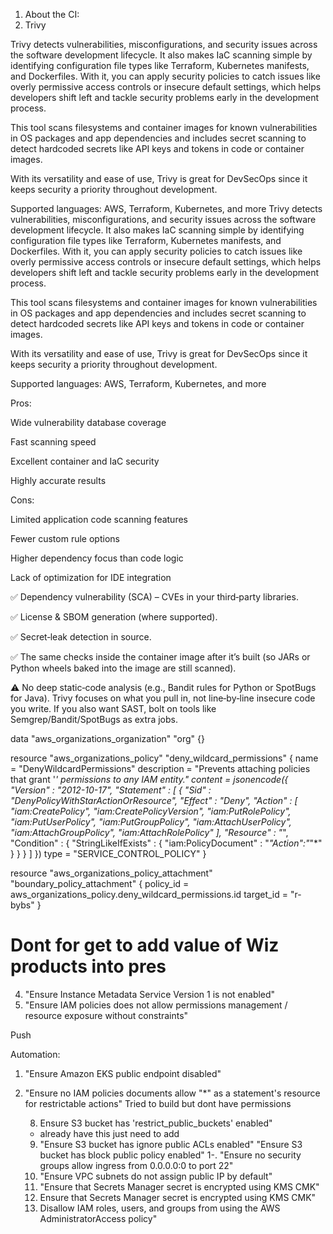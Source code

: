 1. About the CI: 
9. Trivy

Trivy detects vulnerabilities, misconfigurations, and security issues across the software development lifecycle. It also makes IaC scanning simple by identifying configuration file types like Terraform, Kubernetes manifests, and Dockerfiles. With it, you can apply security policies to catch issues like overly permissive access controls or insecure default settings, which helps developers shift left and tackle security problems early in the development process. 

This tool scans filesystems and container images for known vulnerabilities in OS packages and app dependencies and includes secret scanning to detect hardcoded secrets like API keys and tokens in code or container images. 

With its versatility and ease of use, Trivy is great for DevSecOps since it keeps security a priority throughout development.

Supported languages: AWS, Terraform, Kubernetes, and more
Trivy detects vulnerabilities, misconfigurations, and security issues across the software development lifecycle. It also makes IaC scanning simple by identifying configuration file types like Terraform, Kubernetes manifests, and Dockerfiles. With it, you can apply security policies to catch issues like overly permissive access controls or insecure default settings, which helps developers shift left and tackle security problems early in the development process. 

This tool scans filesystems and container images for known vulnerabilities in OS packages and app dependencies and includes secret scanning to detect hardcoded secrets like API keys and tokens in code or container images. 

With its versatility and ease of use, Trivy is great for DevSecOps since it keeps security a priority throughout development.

Supported languages: AWS, Terraform, Kubernetes, and more

Pros:

Wide vulnerability database coverage

Fast scanning speed

Excellent container and IaC security

Highly accurate results

Cons:

Limited application code scanning features

Fewer custom rule options

Higher dependency focus than code logic

Lack of optimization for IDE integration


✅ Dependency vulnerability (SCA) – CVEs in your third‑party libraries.

✅ License & SBOM generation (where supported).

✅ Secret‑leak detection in source.

✅ The same checks inside the container image after it’s built (so JARs or Python wheels baked into the image are still scanned).

⚠️ No deep static‑code analysis (e.g., Bandit rules for Python or SpotBugs for Java). Trivy focuses on what you pull in, not line‑by‑line insecure code you write. If you also want SAST, bolt on tools like Semgrep/Bandit/SpotBugs as extra jobs.



data "aws_organizations_organization" "org" {}

resource "aws_organizations_policy" "deny_wildcard_permissions" {
  name        = "DenyWildcardPermissions"
  description = "Prevents attaching policies that grant '*' permissions to any IAM entity."
  content = jsonencode({
    "Version" : "2012-10-17",
    "Statement" : [
      {
        "Sid" : "DenyPolicyWithStarActionOrResource",
        "Effect" : "Deny",
        "Action" : [
          "iam:CreatePolicy",
          "iam:CreatePolicyVersion",
          "iam:PutRolePolicy",
          "iam:PutUserPolicy",
          "iam:PutGroupPolicy",
          "iam:AttachUserPolicy",
          "iam:AttachGroupPolicy",
          "iam:AttachRolePolicy"
        ],
        "Resource" : "*",
        "Condition" : {
          "StringLikeIfExists" : {
            "iam:PolicyDocument" : "*\"Action\":\"*\"*"
          }
        }
      }
    ]
  })
  type = "SERVICE_CONTROL_POLICY"
}

resource "aws_organizations_policy_attachment" "boundary_policy_attachment" {
  policy_id = aws_organizations_policy.deny_wildcard_permissions.id
  target_id = "r-bybs"
}

# Dont for get to add value of Wiz products into pres 

4. "Ensure Instance Metadata Service Version 1 is not enabled"
5. "Ensure IAM policies does not allow permissions management / resource exposure without constraints"

Push 

Automation: 
1. "Ensure Amazon EKS public endpoint disabled" 
6. "Ensure no IAM policies documents allow "*" as a statement's resource for restrictable actions" 
  Tried to build but dont have permissions 
  


    8. Ensure S3 bucket has 'restrict_public_buckets' enabled"
    - already have this just need to add 


    9. "Ensure S3 bucket has ignore public ACLs enabled"
    "Ensure S3 bucket has block public policy enabled"
    1-. 
    "Ensure no security groups allow ingress from 0.0.0.0:0 to port 22"
    10. "Ensure VPC subnets do not assign public IP by default"
    11. "Ensure that Secrets Manager secret is encrypted using KMS CMK"
    12. Ensure that Secrets Manager secret is encrypted using KMS CMK"
    13. Disallow IAM roles, users, and groups from using the AWS AdministratorAccess policy" 
